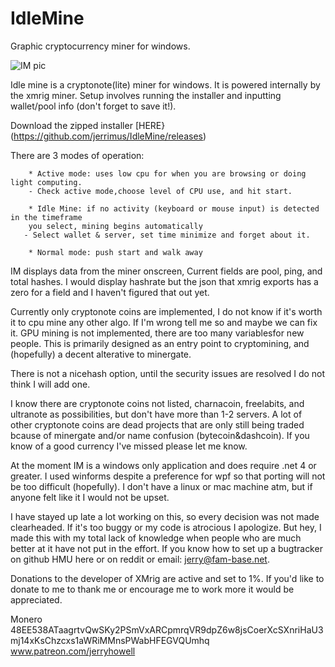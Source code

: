 # IdleMine
 Graphic cryptocurrency miner for windows.

![IM pic](https://i.imgur.com/V2T0cXJ.png "in action")


  Idle mine is a cryptonote(lite) miner for windows. It is powered internally by the 
xmrig miner.  Setup involves running the installer and 
inputting wallet/pool info (don't forget to save it!).
     
  Download the zipped installer   [HERE}(https://github.com/jerrimus/IdleMine/releases)
     
     
  There are 3 modes of operation:
        
        * Active mode: uses low cpu for when you are browsing or doing light computing.
        - Check active mode,choose level of CPU use, and hit start.
         
        * Idle Mine: if no activity (keyboard or mouse input) is detected in the timeframe 
        you select, mining begins automatically 
       - Select wallet & server, set time minimize and forget about it.
         
        * Normal mode: push start and walk away
        
        
  IM displays data from the miner onscreen, Current fields are pool, ping, and total hashes. I would 
display hashrate but the json that xmrig exports has
a zero for a field and I haven't figured that out yet.
        
  Currently only cryptonote coins are implemented, I do not know if it's worth it to cpu mine 
any other algo. If I'm wrong tell me so and maybe we can fix it.  GPU mining is not implemented,
there are too many variablesfor new people. This is primarily designed as an entry point to cryptomining, and
(hopefully) a decent alterative to minergate.
        
  There is not a nicehash option, until the security issues are resolved I do not think 
I will add one.
 
  I know there are cryptonote coins not listed, charnacoin, freelabits, and ultranote as possibilities,
        but don't have more than 1-2 servers.  A lot of other cryptonote coins are dead projects that are only
        still being traded bcause of minergate and/or name confusion (bytecoin&dashcoin). If you know of a good 
        currency I've missed please let me know.   
         
  At the moment IM is a windows only application and does require .net 4 or greater. I used winforms despite
            a preference for wpf so that porting will not be too difficult (hopefully). I don't have a linux or mac 
            machine   atm, but if anyone felt like it I would not be upset.
            
            
  I have stayed up late a lot working on this, so every decision was not made clearheaded. If it's too buggy or 
           my code is atrocious I apologize. But hey, I made this with my total lack of knowledge when people who are
           much better at it have not put in the effort.
           If you know how to set up a bugtracker on github HMU here or on reddit or email: jerry@fam-base.net.
        
          
  Donations to the developer of XMrig are active and set to 1%. If you'd like to donate to me to thank me or
            encourage me to work more it would be appreciated. 
             
 Monero 48EE538ATaagrtvQwSKy2PSmVxARCpmrqVR9dpZ6w8jsCoerXcSXnriHaU3mj14xKsChzcxs1aWRiMMnsPWabHFEGVQUmhq
 www.patreon.com/jerryhowell
